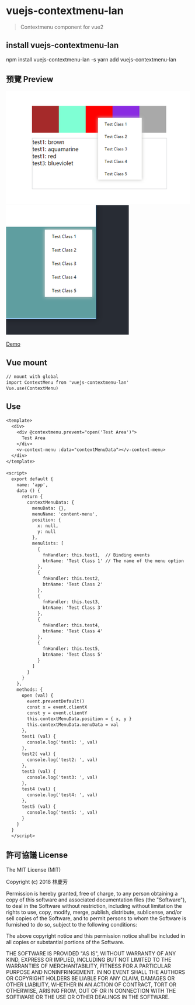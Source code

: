 # vuejs-contextmenu-lan

> Contextmenu component for vue2

## install vuejs-contextmenu-lan

  npm install vuejs-contextmenu-lan -s
  yarn add vuejs-contextmenu-lan
  
 ## 預覽 Preview
![Alt text](https://raw.githubusercontent.com/chingfanglin/vuejs-contextmenu-lan/master/docs/image/contextmenu1.png)
![Alt text](https://raw.githubusercontent.com/chingfanglin/vuejs-contextmenu-lan/master/docs/image/contextmenu2.png)

[Demo](https://chingfanglin.github.io/vuejs-contextmenu-lan/)

## Vue mount
    // mount with global
    import ContextMenu from 'vuejs-contextmenu-lan'
    Vue.use(ContextMenu)


## Use
    <template>
      <div>
        <div @contextmenu.prevent="open('Test Area')">
          Test Area
        </div>
        <v-context-menu :data="contextMenuData"></v-context-menu>
      </div>
    </template>

    <script>
      export default {
        name: 'app',
        data () {
          return {
            contextMenuData: {
              menuData: {},
              menuName: 'content-menu',
              position: {
                x: null,
                y: null
              },
              menulists: [
                {
                  fnHandler: this.test1,  // Binding events
                  btnName: 'Test Class 1' // The name of the menu option
                },
                {
                  fnHandler: this.test2,
                  btnName: 'Test Class 2'
                },
                {
                  fnHandler: this.test3,
                  btnName: 'Test Class 3'
                },
                {
                  fnHandler: this.test4,
                  btnName: 'Test Class 4'
                },
                {
                  fnHandler: this.test5,
                  btnName: 'Test Class 5'
                }
              ]
            }
          }
        },
        methods: {
          open (val) {
            event.preventDefault()
            const x = event.clientX
            const y = event.clientY
            this.contextMenuData.position = { x, y }
            this.contextMenuData.menuData = val
          },
          test1 (val) {
            console.log('test1: ', val)
          },
          test2( val) {
            console.log('test2: ', val)
          },
          test3 (val) {
            console.log('test3: ', val)
          },
          test4 (val) {
            console.log('test4: ', val)
          },
          test5 (val) {
            console.log('test5: ', val)
          }
        }
      }
      </script>

## 許可協議 License
The MIT License (MIT)

Copyright (c) 2018 林慶芳

Permission is hereby granted, free of charge, to any person obtaining a copy of this software and associated documentation files (the "Software"), to deal in the Software without restriction, including without limitation the rights to use, copy, modify, merge, publish, distribute, sublicense, and/or sell copies of the Software, and to permit persons to whom the Software is furnished to do so, subject to the following conditions:

The above copyright notice and this permission notice shall be included in all copies or substantial portions of the Software.

THE SOFTWARE IS PROVIDED "AS IS", WITHOUT WARRANTY OF ANY KIND, EXPRESS OR IMPLIED, INCLUDING BUT NOT LIMITED TO THE WARRANTIES OF MERCHANTABILITY, FITNESS FOR A PARTICULAR PURPOSE AND NONINFRINGEMENT. IN NO EVENT SHALL THE AUTHORS OR COPYRIGHT HOLDERS BE LIABLE FOR ANY CLAIM, DAMAGES OR OTHER LIABILITY, WHETHER IN AN ACTION OF CONTRACT, TORT OR OTHERWISE, ARISING FROM, OUT OF OR IN CONNECTION WITH THE SOFTWARE OR THE USE OR OTHER DEALINGS IN THE SOFTWARE.
